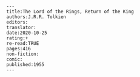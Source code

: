 
    ---
    title:The Lord of the Rings, Return of the King
    authors:J.R.R. Tolkien
    editors:
    translator:
    date:2020-10-25
    rating:+
    re-read:TRUE
    pages:416
    non-fiction:
    comic:
    published:1955
    ---

    